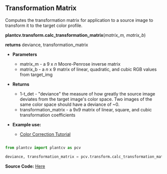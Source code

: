 ## Transformation Matrix

Computes the transformation matrix for application to a source image to transform it to the target color profile.

**plantcv.transform.calc_transformation_matrix**(*matrix_m, matrix_b*)

**returns** deviance, transformation_matrix 

- **Parameters**
    - matrix_m - a 9 x *n* Moore-Penrose inverse matrix
    - matrix_b - a *n* x 9 matrix of linear, quadratic, and cubic RGB values from target_img

- **Returns**
    - 1-t_det               - "deviance" the measure of how greatly the source image deviates from the target image's color space. Two images of the same color space should have a deviance of ~0.
    - transformation_matrix - a 9x9 matrix of linear, square, and cubic transformation coefficients

- **Example use:**
    - [Color Correction Tutorial](tutorials/transform_color_correction_tutorial.md)
    
```python

from plantcv import plantcv as pcv

deviance, transformation_matrix = pcv.transform.calc_transformation_matrix(matrix_m=matrix_m, matrix_b=matrix_b)

```

**Source Code:** [Here](https://github.com/danforthcenter/plantcv/blob/master/plantcv/plantcv/transform/color_correction.py)
